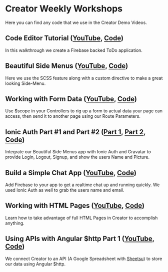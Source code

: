 # Creator Weekly Workshops
Here you can find any code that we use in the Creator Demo Videos.

## Code Editor Tutorial ([YouTube](https://www.youtube.com/watch?v=IrwrZBBOiP8), [Code](01-code-editor-tutorial))
In this walkthrough we create a Firebase backed ToDo application.

## Beautiful Side Menus ([YouTube](https://www.youtube.com/watch?v=Wb0weT3vD6I), [Code](02-beautiful-side-menus))
Here we use the SCSS feature along with a custom directive to make a great looking Side-Menu.

## Working with Form Data ([YouTube](https://www.youtube.com/watch?v=JWtUxuhC4Ng), [Code](03-working-with-form-data))
Use $scope in your Controllers to rig up a form to actual data your page can access, then send it to another page using our Route Parameters.

## Ionic Auth Part #1 and Part #2 ([Part 1](https://www.youtube.com/watch?v=T7RKbd5fLag), [Part 2](https://www.youtube.com/watch?v=McBS4fbPt5Q), [Code](04-ionic-auth-and-gravatar))
Integrate our Beautiful Side Menus app with Ionic Auth and Gravatar to provide Login, Logout, Signup, and show the users Name and Picture.

## Build a Simple Chat App ([YouTube](https://www.youtube.com/watch?v=QbQf8cNePMM), [Code](05-build-a-simple-chat-app))
Add Firebase to your app to get a realtime chat up and running quickly. We used Ionic Auth as well to grab the users name and email.

## Working with HTML Pages ([YouTube](https://www.youtube.com/watch?v=upSIaQKU8s0), [Code](06-working-with-html-pages))
Learn how to take advantage of full HTML Pages in Creator to accomplish anything.

## Using APIs with Angular $http Part 1 ([YouTube](https://www.youtube.com/watch?v=DJotOLNrM8M&index=21&list=PLOMESIqyrpf-rpNjFGzuCoTwNdv_-PUD1), [Code](07-using-apis-with-angular-http))
We connect Creator to an API (A Google Spreadsheet with [Sheetsu](https://sheetsu.com/pricing?ionic=is-awesome)) to store our data using Angular $http.